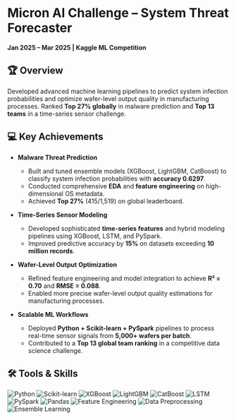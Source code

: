 # Micron AI Challenge – System Threat Forecaster  

**Jan 2025 – Mar 2025 | Kaggle ML Competition**  

## 🏆 Overview
Developed advanced machine learning pipelines to predict system infection probabilities and optimize wafer-level output quality in manufacturing processes. Ranked **Top 27% globally** in malware prediction and **Top 13 teams** in a time-series sensor challenge.  

## 💻 Key Achievements
- **Malware Threat Prediction**
  - Built and tuned ensemble models (XGBoost, LightGBM, CatBoost) to classify system infection probabilities with **accuracy 0.6297**.  
  - Conducted comprehensive **EDA** and **feature engineering** on high-dimensional OS metadata.  
  - Achieved **Top 27%** (415/1,519) on global leaderboard.  

- **Time-Series Sensor Modeling**
  - Developed sophisticated **time-series features** and hybrid modeling pipelines using XGBoost, LSTM, and PySpark.  
  - Improved predictive accuracy by **15%** on datasets exceeding **10 million records**.  

- **Wafer-Level Output Optimization**
  - Refined feature engineering and model integration to achieve **R² = 0.70** and **RMSE = 0.088**.  
  - Enabled more precise wafer-level output quality estimations for manufacturing processes.  

- **Scalable ML Workflows**
  - Deployed **Python + Scikit-learn + PySpark** pipelines to process real-time sensor signals from **5,000+ wafers per batch**.  
  - Contributed to a **Top 13 global team ranking** in a competitive data science challenge.  

## 🛠 Tools & Skills

![Python](https://img.shields.io/badge/Python-3670A0?style=for-the-badge&logo=python&logoColor=ffdd54)
![Scikit-learn](https://img.shields.io/badge/Scikit--learn-F7931E?style=for-the-badge&logo=scikit-learn&logoColor=white)
![XGBoost](https://img.shields.io/badge/XGBoost-FF6600?style=for-the-badge&logo=xgboost&logoColor=white)
![LightGBM](https://img.shields.io/badge/LightGBM-00A0E8?style=for-the-badge&logo=lightgbm&logoColor=white)
![CatBoost](https://img.shields.io/badge/CatBoost-0088CC?style=for-the-badge&logo=catboost&logoColor=white)
![LSTM](https://img.shields.io/badge/LSTM-5A31F4?style=for-the-badge&logo=keras&logoColor=white)
![PySpark](https://img.shields.io/badge/PySpark-FF9900?style=for-the-badge&logo=apache-spark&logoColor=white)
![Pandas](https://img.shields.io/badge/Pandas-150458?style=for-the-badge&logo=pandas&logoColor=white)
![Feature Engineering](https://img.shields.io/badge/Feature_Engineering-4B8BBE?style=for-the-badge&logo=python&logoColor=white)
![Data Preprocessing](https://img.shields.io/badge/Data_Preprocessing-DB7093?style=for-the-badge&logo=python&logoColor=white)
![Ensemble Learning](https://img.shields.io/badge/Ensemble_Learning-FF4500?style=for-the-badge&logo=python&logoColor=white)
